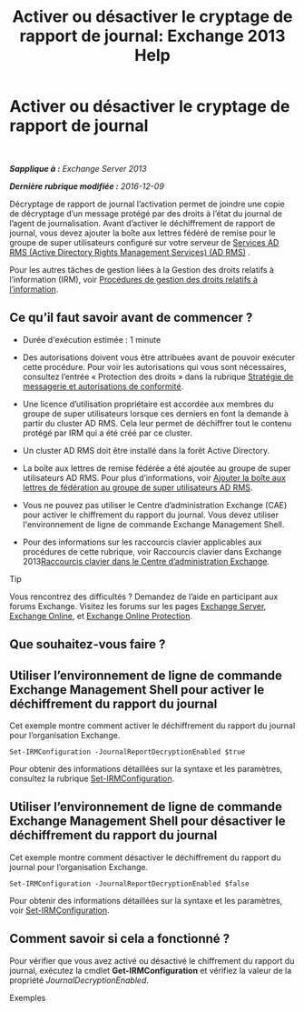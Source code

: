 ﻿---
title: 'Activer ou désactiver le cryptage de rapport de journal: Exchange 2013 Help'
TOCTitle: Activer ou désactiver le cryptage de rapport de journal
ms:assetid: 1dedbe73-2c1a-4b14-8799-5091aaec7965
ms:mtpsurl: https://technet.microsoft.com/fr-fr/library/Dd638092(v=EXCHG.150)
ms:contentKeyID: 50477618
ms.date: 05/23/2018
mtps_version: v=EXCHG.150
ms.translationtype: MT
---

# Activer ou désactiver le cryptage de rapport de journal

 

_**Sapplique à :** Exchange Server 2013_

_**Dernière rubrique modifiée :** 2016-12-09_

Décryptage de rapport de journal l’activation permet de joindre une copie de décryptage d’un message protégé par des droits à l’état du journal de l’agent de journalisation. Avant d’activer le déchiffrement de rapport de journal, vous devez ajouter la boîte aux lettres fédéré de remise pour le groupe de super utilisateurs configuré sur votre serveur de [Services AD RMS (Active Directory Rights Management Services) (AD RMS)](https://technet.microsoft.com/en-us/library/hh831364.aspx) .

Pour les autres tâches de gestion liées à la Gestion des droits relatifs à l’information (IRM), voir [Procédures de gestion des droits relatifs à l’information](information-rights-management-procedures-exchange-2013-help.md).

## Ce qu’il faut savoir avant de commencer ?

  - Durée d'exécution estimée : 1 minute

  - Des autorisations doivent vous être attribuées avant de pouvoir exécuter cette procédure. Pour voir les autorisations qui vous sont nécessaires, consultez l’entrée « Protection des droits » dans la rubrique [Stratégie de messagerie et autorisations de conformité](messaging-policy-and-compliance-permissions-exchange-2013-help.md).

  - Une licence d’utilisation propriétaire est accordée aux membres du groupe de super utilisateurs lorsque ces derniers en font la demande à partir du cluster AD RMS. Cela leur permet de déchiffrer tout le contenu protégé par IRM qui a été créé par ce cluster.

  - Un cluster AD RMS doit être installé dans la forêt Active Directory.

  - La boîte aux lettres de remise fédérée a été ajoutée au groupe de super utilisateurs AD RMS. Pour plus d’informations, voir [Ajouter la boîte aux lettres de fédération au groupe de super utilisateurs AD RMS](add-the-federation-mailbox-to-the-ad-rms-super-users-group-exchange-2013-help.md).

  - Vous ne pouvez pas utiliser le Centre d’administration Exchange (CAE) pour activer le chiffrement du rapport du journal. Vous devez utiliser l'environnement de ligne de commande Exchange Management Shell.

  - Pour des informations sur les raccourcis clavier applicables aux procédures de cette rubrique, voir Raccourcis clavier dans Exchange 2013[Raccourcis clavier dans le Centre d’administration Exchange](keyboard-shortcuts-in-the-exchange-admin-center-exchange-online-protection-help.md).

> [!TIP]
> Vous rencontrez des difficultés ? Demandez de l’aide en participant aux forums Exchange. Visitez les forums sur les pages <a href="https://go.microsoft.com/fwlink/p/?linkid=60612">Exchange Server</a>, <a href="https://go.microsoft.com/fwlink/p/?linkid=267542">Exchange Online</a>, et <a href="https://go.microsoft.com/fwlink/p/?linkid=285351">Exchange Online Protection</a>.


## Que souhaitez-vous faire ?

## Utiliser l’environnement de ligne de commande Exchange Management Shell pour activer le déchiffrement du rapport du journal

Cet exemple montre comment activer le déchiffrement du rapport du journal pour l’organisation Exchange.

    Set-IRMConfiguration -JournalReportDecryptionEnabled $true

Pour obtenir des informations détaillées sur la syntaxe et les paramètres, consultez la rubrique [Set-IRMConfiguration](https://technet.microsoft.com/fr-fr/library/dd979792\(v=exchg.150\)).

## Utiliser l’environnement de ligne de commande Exchange Management Shell pour désactiver le déchiffrement du rapport du journal

Cet exemple montre comment désactiver le déchiffrement du rapport du journal pour l’organisation Exchange.

    Set-IRMConfiguration -JournalReportDecryptionEnabled $false

Pour obtenir des informations détaillées sur la syntaxe et les paramètres, voir [Set-IRMConfiguration](https://technet.microsoft.com/fr-fr/library/dd979792\(v=exchg.150\)).

## Comment savoir si cela a fonctionné ?

Pour vérifier que vous avez activé ou désactivé le chiffrement du rapport du journal, exécutez la cmdlet **Get-IRMConfiguration** et vérifiez la valeur de la propriété *JournalDecryptionEnabled*.

Exemples

